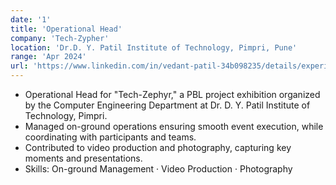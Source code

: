 ```yaml
---
date: '1'
title: 'Operational Head'
company: 'Tech-Zypher'
location: 'Dr.D. Y. Patil Institute of Technology, Pimpri, Pune'
range: 'Apr 2024'
url: 'https://www.linkedin.com/in/vedant-patil-34b098235/details/experience/'
---
```


- Operational Head for "Tech-Zephyr," a PBL project exhibition organized by the Computer Engineering Department at Dr. D. Y. Patil Institute of Technology, Pimpri.
- Managed on-ground operations ensuring smooth event execution, while coordinating with participants and teams.
- Contributed to video production and photography, capturing key moments and presentations.
- Skills: On-ground Management · Video Production · Photography
